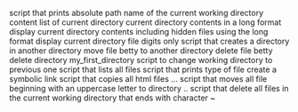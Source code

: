 script that prints absolute path name of the current working directory
content list of current directory
current directory contents in a long format
display current directory contents including hidden files using the long format
display current directory file digits only
script that creates a directory in another directory
move file betty to another directory
delete file betty
delete directory my_first_directory
script to change working directory to previous one
script that lists all files
script that prints type of file
create a symbolic link
script that copies all html files
... script that moves all file beginning with an uppercase letter to directory
.. script that delete all files in the current working directory that ends with character ~

